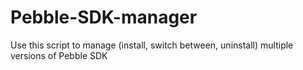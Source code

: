 # Pebble-SDK-manager
Use this script to manage (install, switch between, uninstall) multiple versions of Pebble SDK
